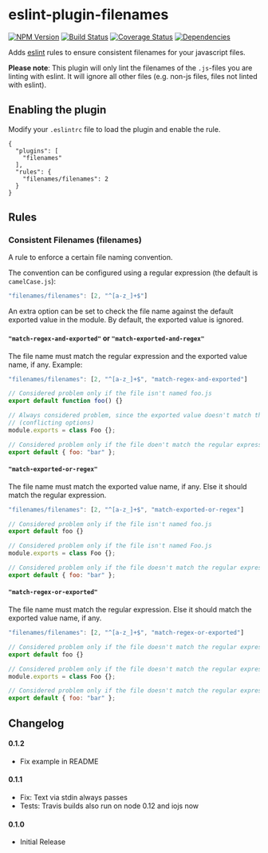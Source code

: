 # eslint-plugin-filenames

[![NPM Version](https://img.shields.io/npm/v/eslint-plugin-filenames.svg?style=flat-square)](https://www.npmjs.org/package/eslint-plugin-filenames)
[![Build Status](https://img.shields.io/travis/selaux/eslint-plugin-filenames.svg?style=flat-square)](https://travis-ci.org/selaux/eslint-plugin-filenames)
[![Coverage Status](https://img.shields.io/coveralls/selaux/eslint-plugin-filenames.svg?style=flat-square)](https://coveralls.io/r/selaux/eslint-plugin-filenames?branch=master)
[![Dependencies](https://img.shields.io/david/selaux/eslint-plugin-filenames.svg?style=flat-square)](https://david-dm.org/selaux/eslint-plugin-filenames)

Adds [eslint](http://eslint.org/) rules to ensure consistent filenames for your javascript files.

__Please note__: This plugin will only lint the filenames of the `.js`-files you are linting with eslint. It will ignore all other files (e.g. non-js files, files not linted with eslint).

## Enabling the plugin

Modify your `.eslintrc` file to load the plugin and enable the rule.

```
{
  "plugins": [
    "filenames"
  ],
  "rules": {
    "filenames/filenames": 2
  }
}
```

## Rules

### Consistent Filenames (filenames)

A rule to enforce a certain file naming convention.

The convention can be configured using a regular expression (the default is `camelCase.js`):

```js
"filenames/filenames": [2, "^[a-z_]+$"]
```

An extra option can be set to check the file name against the default exported value in the module.
By default, the exported value is ignored.

#### `"match-regex-and-exported"` or `"match-exported-and-regex"`

The file name must match the regular expression and the exported value name, if any. Example:

```js
"filenames/filenames": [2, "^[a-z_]+$", "match-regex-and-exported"]
```

```js
// Considered problem only if the file isn't named foo.js
export default function foo() {}

// Always considered problem, since the exported value doesn't match the regular expression
// (conflicting options)
module.exports = class Foo {};

// Considered problem only if the file doen't match the regular expression
export default { foo: "bar" };
```

#### `"match-exported-or-regex"`

The file name must match the exported value name, if any. Else it should match the regular
expression.

```js
"filenames/filenames": [2, "^[a-z_]+$", "match-exported-or-regex"]
```

```js
// Considered problem only if the file isn't named foo.js
export default foo {}

// Considered problem only if the file isn't named Foo.js
module.exports = class Foo {};

// Considered problem only if the file doesn't match the regular expression
export default { foo: "bar" };
```

#### `"match-regex-or-exported"`

The file name must match the regular expression. Else it should match the exported value name, if
any.

```js
"filenames/filenames": [2, "^[a-z_]+$", "match-regex-or-exported"]
```

```js
// Considered problem only if the file doesn't match the regular expression or isn't named foo.js
export default foo {}

// Considered problem only if the file doesn't match the regular expression or isn't named Foo.js
module.exports = class Foo {};

// Considered problem only if the file doesn't match the regular expression
export default { foo: "bar" };
```


## Changelog

#### 0.1.2
- Fix example in README

#### 0.1.1
- Fix: Text via stdin always passes
- Tests: Travis builds also run on node 0.12 and iojs now

#### 0.1.0
- Initial Release
